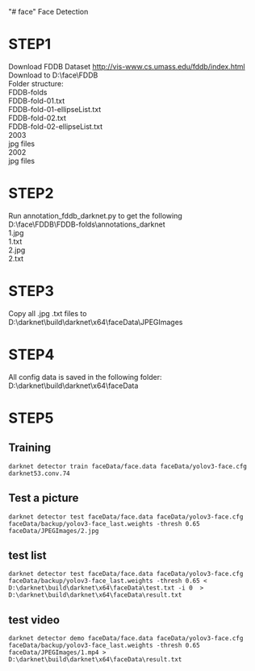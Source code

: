 "# face" 
Face Detection <br/>
# STEP1
Download FDDB Dataset http://vis-www.cs.umass.edu/fddb/index.html <br/>
Download to D:\face\FDDB <br/>
Folder structure: <br/>
FDDB-folds <br/>
    FDDB-fold-01.txt <br/>
    FDDB-fold-01-ellipseList.txt <br/>
    FDDB-fold-02.txt <br/>
    FDDB-fold-02-ellipseList.txt <br/>
2003  <br/>
jpg files <br/>
2002 <br/>
jpg files <br/>

# STEP2
Run annotation_fddb_darknet.py to get the following <br/>
D:\face\FDDB\FDDB-folds\annotations_darknet  <br/>
1.jpg <br/>
1.txt <br/>
2.jpg <br/>
2.txt <br/>

# STEP3
Copy all .jpg .txt files to D:\darknet\build\darknet\x64\faceData\JPEGImages

# STEP4
All config data is saved in the following folder:<br/>
D:\darknet\build\darknet\x64\faceData

# STEP5
## Training 
```
darknet detector train faceData/face.data faceData/yolov3-face.cfg darknet53.conv.74
```

## Test a picture
```
darknet detector test faceData/face.data faceData/yolov3-face.cfg faceData/backup/yolov3-face_last.weights -thresh 0.65 faceData/JPEGImages/2.jpg
```

## test list
```
darknet detector test faceData/face.data faceData/yolov3-face.cfg faceData/backup/yolov3-face_last.weights -thresh 0.65 < D:\darknet\build\darknet\x64\faceData\test.txt -i 0  > D:\darknet\build\darknet\x64\faceData\result.txt
```
## test video
```
darknet detector demo faceData/face.data faceData/yolov3-face.cfg faceData/backup/yolov3-face_last.weights -thresh 0.65 faceData/JPEGImages/1.mp4 > D:\darknet\build\darknet\x64\faceData\result.txt
```
